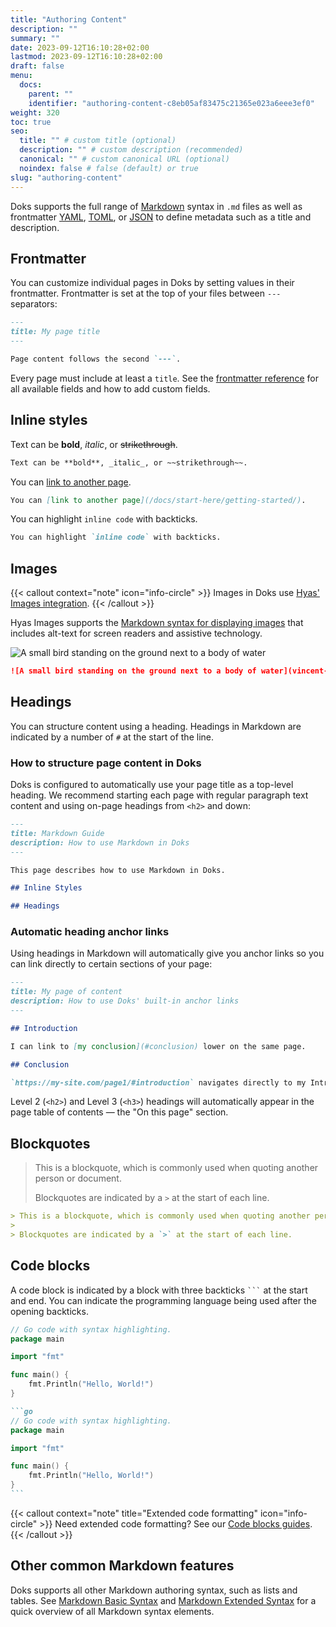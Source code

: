 ```yaml
---
title: "Authoring Content"
description: ""
summary: ""
date: 2023-09-12T16:10:28+02:00
lastmod: 2023-09-12T16:10:28+02:00
draft: false
menu:
  docs:
    parent: ""
    identifier: "authoring-content-c8eb05af83475c21365e023a6eee3ef0"
weight: 320
toc: true
seo:
  title: "" # custom title (optional)
  description: "" # custom description (recommended)
  canonical: "" # custom canonical URL (optional)
  noindex: false # false (default) or true
slug: "authoring-content"
---
```


Doks supports the full range of [Markdown](https://daringfireball.net/projects/markdown/) syntax in `.md` files as well as frontmatter [YAML](https://yaml.org/spec/1.2.2/), [TOML](https://toml.io/en/), or [JSON](https://www.json.org/json-en.html) to define metadata such as a title and description.

## Frontmatter

You can customize individual pages in Doks by setting values in their frontmatter. Frontmatter is set at the top of your files between `---` separators:

```md {title="content/docs/example.md"}
---
title: My page title
---

Page content follows the second `---`.
```

Every page must include at least a `title`. See the [frontmatter reference](/docs/reference/frontmatter/) for all available fields and how to add custom fields.

## Inline styles

Text can be **bold**, _italic_, or ~~strikethrough~~.

```md
Text can be **bold**, _italic_, or ~~strikethrough~~.
```

You can [link to another page](/docs/start-here/getting-started/).

```md
You can [link to another page](/docs/start-here/getting-started/).
```

You can highlight `inline code` with backticks.

```md
You can highlight `inline code` with backticks.
```

## Images

{{< callout context="note" icon="info-circle" >}}
Images in Doks use [Hyas' Images integration](https://images.gethyas.com/).
{{< /callout >}}

Hyas Images supports the [Markdown syntax for displaying images](https://www.markdownguide.org/basic-syntax/#images-1) that includes alt-text for screen readers and assistive technology.

![A small bird standing on the ground next to a body of water](vincent-van-zalinge-ip3v0lN8rQg-unsplash.jpg)

```md
![A small bird standing on the ground next to a body of water](vincent-van-zalinge-ip3v0lN8rQg-unsplash.jpg)
```

## Headings

You can structure content using a heading. Headings in Markdown are indicated by a number of `#` at the start of the line.

### How to structure page content in Doks

Doks is configured to automatically use your page title as a top-level heading. We recommend starting each page with regular paragraph text content and using on-page headings from `<h2>` and down:

```md
---
title: Markdown Guide
description: How to use Markdown in Doks
---

This page describes how to use Markdown in Doks.

## Inline Styles

## Headings
```

### Automatic heading anchor links

Using headings in Markdown will automatically give you anchor links so you can link directly to certain sections of your page:

```md
---
title: My page of content
description: How to use Doks' built-in anchor links
---

## Introduction

I can link to [my conclusion](#conclusion) lower on the same page.

## Conclusion

`https://my-site.com/page1/#introduction` navigates directly to my Introduction.

```

Level 2 (`<h2>`) and Level 3 (`<h3>`) headings will automatically appear in the page table of contents — the "On this page" section.

## Blockquotes

> This is a blockquote, which is commonly used when quoting another person or document.
>
> Blockquotes are indicated by a `>` at the start of each line.

```md
> This is a blockquote, which is commonly used when quoting another person or document.
>
> Blockquotes are indicated by a `>` at the start of each line.
```

## Code blocks

A code block is indicated by a block with three backticks `` ``` `` at the start and end. You can indicate the programming language being used after the opening backticks.

```go
// Go code with syntax highlighting.
package main

import "fmt"

func main() {
    fmt.Println("Hello, World!")
}
```

````md
```go
// Go code with syntax highlighting.
package main

import "fmt"

func main() {
    fmt.Println("Hello, World!")
}
```
````

{{< callout context="note" title="Extended code formatting" icon="info-circle" >}}
Need extended code formatting? See our [Code blocks guides](/docs/built-ins/code-blocks/).
{{< /callout >}}

## Other common Markdown features

Doks supports all other Markdown authoring syntax, such as lists and tables. See [Markdown Basic Syntax](/docs/reference/markdown-basic-syntax/) and [Markdown Extended Syntax](/docs/reference/markdown-extended-syntax/) for a quick overview of all Markdown syntax elements.
